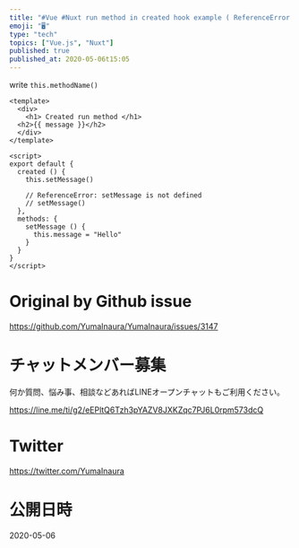 ```yaml
---
title: "#Vue #Nuxt run method in created hook example ( ReferenceError: method"
emoji: "🖥"
type: "tech"
topics: ["Vue.js", "Nuxt"]
published: true
published_at: 2020-05-06t15:05
---
```


write `this.methodName()`

```vue
<template>
  <div>
    <h1> Created run method </h1>
  <h2>{{ message }}</h2>
  </div>
</template>

<script>
export default {
  created () {
    this.setMessage()

    // ReferenceError: setMessage is not defined
    // setMessage()
  },
  methods: {
    setMessage () {
      this.message = "Hello"
    }
  }
}
</script>

```

# Original by Github issue

https://github.com/YumaInaura/YumaInaura/issues/3147











<!-- Update From Qiita API -->

# チャットメンバー募集


何か質問、悩み事、相談などあればLINEオープンチャットもご利用ください。

https://line.me/ti/g2/eEPltQ6Tzh3pYAZV8JXKZqc7PJ6L0rpm573dcQ





# Twitter


https://twitter.com/YumaInaura


<!-- Update From Qiita API -->



# 公開日時

2020-05-06
